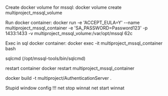 ﻿Create docker volume for mssql:
docker volume create multiproject_mssql_volume


Run docker container:
docker run -e 'ACCEPT_EULA=Y' --name multiproject_mssql_container -e 'SA_PASSWORD=Password123' -p 1433:1433 -v multiproject_mssql_volume:/var/opt/mssql 62c

Exec in sql docker container:
docker exec -it multiproject_mssql_container bash

sqlcmd (/opt/mssql-tools/bin/sqlcmd) 


restart container
docker restart multiproject_mssql_container


docker build -t multiproject/AuthenticationServer .


Stupid window config !!!
net stop winnat
net start winnat
